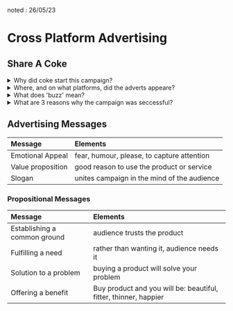 noted : 26/05/23

# Cross Platform Advertising

## Share A Coke

<details>
    <summary>Why did coke start this campaign?</summary>

- to reconnect with australia.
- to greaten coke sales.
- only 50% of australinas had tried coke


</details>

<details>
    <summary>Where, and on what platforms, did the adverts appeare?</summary>

- Australia<br>
- Outdoor ads (Billboards)<br>
- Social Media<br>
- News stations<br>
- Kiosks (in shopping centers)<br>
- Busses<br>
- Blogs<br>
- TV ads<br>
- Cinema<br>
- Magazines<br>

</details>

<details>
    <summary>What does 'buzz' mean?</summary>

- <br>
- chatter<br>
- presence<br>

</details>

<details>
    <summary>What are 3 reasons why the campaign was seccessful?</summary>

- Suprise campaign<br>
- Personal Coke's<br>
- Targeted at 1 country<br>
- went from drink to a gift<br>

</details>

## Advertising Messages

|Message|Elements|
|:------|:-------|
|Emotional Appeal| fear, humour, please, to capture attention|
|Value proposition|good reason to use the product or service|
|Slogan|unites campaign in the mind of the audience|

### Propositional Messages

|Message|Elements|
|:------|:-------|
|Establishing a common ground|audience trusts the product|
|Fulfilling a need|rather than wanting it, audience needs it|
|Solution to a problem|buying a product will solve your problem|
|Offering a benefit|Buy product and you will be: beautiful, fitter, thinner, happier|

